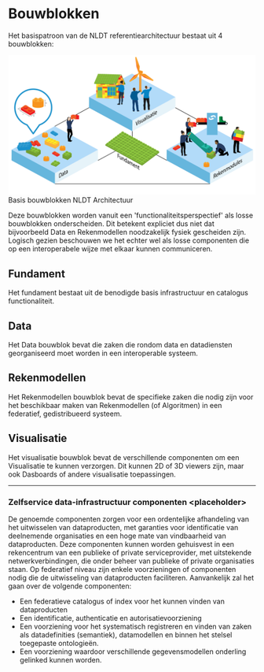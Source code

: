 # Bouwblokken

Het basispatroon van de NLDT referentiearchitectuur bestaat uit 4 bouwblokken:

<img src="./respec/media/architectuur_driehoek.png" alt="Basis bouwblokken NLDT Architectuur" width="900">
Basis bouwblokken NLDT Architectuur

Deze bouwblokken worden vanuit een 'functionaliteitsperspectief' als losse bouwblokken onderscheiden. Dit betekent expliciet dus niet dat bijvoorbeeld Data en Rekenmodellen noodzakelijk fysiek gescheiden zijn. Logisch gezien beschouwen we het echter wel als losse componenten die op een interoperabele wijze met elkaar kunnen communiceren.

## Fundament

Het fundament bestaat uit de benodigde basis infrastructuur en catalogus functionaliteit.

## Data

Het Data bouwblok bevat die zaken die rondom data en datadiensten georganiseerd moet worden in een interoperable systeem.

## Rekenmodellen

Het Rekenmodellen bouwblok bevat de specifieke zaken die nodig zijn voor het beschikbaar maken van Rekenmodellen (of Algoritmen) in een federatief, gedistribueerd systeem. 

## Visualisatie

Het visualisatie bouwblok bevat de verschillende componenten om een Visualisatie te kunnen verzorgen. Dit kunnen 2D of 3D viewers zijn, maar ook Dasboards of andere visualisatie toepassingen. 

--- 


###  Zelfservice data-infrastructuur componenten \<placeholder\>
De genoemde componenten zorgen voor een ordentelijke afhandeling van het uitwisselen van
dataproducten, met garanties voor identificatie van deelnemende organisaties en een hoge mate van
vindbaarheid van dataproducten. Deze componenten kunnen worden gehuisvest in een rekencentrum van
een publieke of private serviceprovider, met uitstekende netwerkverbindingen, die onder beheer van
publieke of private organisaties staan.
Op federatief niveau zijn enkele voorzieningen of componenten nodig die de uitwisseling van dataproducten
faciliteren. Aanvankelijk zal het gaan over de volgende componenten:

- Een federatieve catalogus of index voor het kunnen vinden van dataproducten
- Een identificatie, authenticatie en autorisatievoorziening
- Een voorziening voor het systematisch registreren en vinden van zaken als datadefinities
(semantiek), datamodellen en binnen het stelsel toegepaste ontologieën.
- Een voorziening waardoor verschillende gegevensmodellen onderling gelinked kunnen worden.
